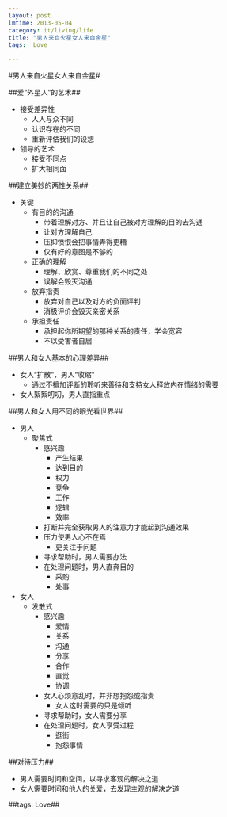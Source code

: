 ```yaml
---
layout: post
lmtime: 2013-05-04
category: it/living/life
title: "男人来自火星女人来自金星"
tags:  Love

---
```

#男人来自火星女人来自金星#



##爱“外星人”的艺术##
* 接受差异性
  * 人人与众不同
  * 认识存在的不同
  * 重新评估我们的设想
* 领导的艺术
  * 接受不同点
  * 扩大相同面



##建立美妙的两性关系##
* 关键
  * 有目的的沟通
    * 带着理解对方、并且让自己被对方理解的目的去沟通
    * 让对方理解自己
    * 压抑愤恨会把事情弄得更糟
    * 仅有好的意图是不够的
  * 正确的理解
    * 理解、欣赏、尊重我们的不同之处
    * 误解会毁灭沟通
  * 放弃指责
    * 放弃对自己以及对方的负面评判
    * 消极评价会毁灭亲密关系
  * 承担责任
    * 承担起你所期望的那种关系的责任，学会宽容
    * 不以受害者自居



##男人和女人基本的心理差异##
* 女人“扩散”，男人“收缩”
  * 通过不擅加评断的聆听来善待和支持女人释放内在情绪的需要
* 女人絮絮叨叨，男人直指重点



##男人和女人用不同的眼光看世界##
* 男人
  * 聚焦式
    * 感兴趣
      * 产生结果
      * 达到目的
      * 权力
      * 竞争
      * 工作
      * 逻辑
      * 效率
    * 打断并完全获取男人的注意力才能起到沟通效果
    * 压力使男人心不在焉
      * 更关注于问题
    * 寻求帮助时，男人需要办法
    * 在处理问题时，男人直奔目的
      * 采购
      * 处事
* 女人
  * 发散式
    * 感兴趣
      * 爱情
      * 关系
      * 沟通
      * 分享
      * 合作
      * 直觉
      * 协调
    * 女人心烦意乱时，并非想抱怨或指责
      * 女人这时需要的只是倾听
    * 寻求帮助时，女人需要分享
    * 在处理问题时，女人享受过程
      * 逛街
      * 抱怨事情



##对待压力##
* 男人需要时间和空间，以寻求客观的解决之道
* 女人需要时间和他人的关爱，去发现主观的解决之道



##tags: Love##
